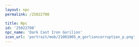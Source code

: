 ```yaml
---
layout: npc
permalink: /25022708

title: Npc
id: '25022708'
npc_name: 'Dark Cast Iron Gorilion'
icon_url: 'portrait/mob/21001005_m_gorlioncorruption_p.png'
---
```

